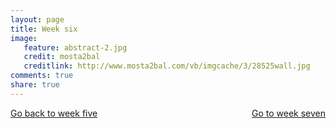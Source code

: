 ```yaml
---
layout: page 
title: Week six 
image: 
   feature: abstract-2.jpg
   credit: mosta2bal
   creditlink: http://www.mosta2bal.com/vb/imgcache/3/28525wall.jpg
comments: true
share: true 
---
```










<div style="float: left"> 
<a href="{{ site.url }}/leisure-hospitality/project/week-5/" class="btn">Go back to week five</a>
</div>

<div style="float: right"> 
<a href="{{ site.url }}/leisure-hospitality/project/week-7/" class="btn">Go to week seven</a>
</div>